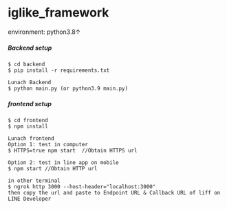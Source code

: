 # iglike_framework

environment: python3.8↑


##### Backend setup
```
$ cd backend
$ pip install -r requirements.txt

Lunach Backend
$ python main.py (or python3.9 main.py)
```

##### frontend setup
```
$ cd frontend
$ npm install

Lunach frontend
Option 1: test in computer
$ HTTPS=true npm start  //Obtain HTTPS url

Option 2: test in line app on mobile
$ npm start //Obtain HTTP url

in other terminal
$ ngrok http 3000 --host-header="localhost:3000"
then copy the url and paste to Endpoint URL & Callback URL of liff on LINE Developer
```